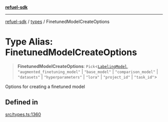 [**refuel-sdk**](../../README.md)

***

[refuel-sdk](../../modules.md) / [types](../README.md) / FinetunedModelCreateOptions

# Type Alias: FinetunedModelCreateOptions

> **FinetunedModelCreateOptions**: `Pick`\<[`LabelingModel`](../interfaces/LabelingModel.md), `"augmented_finetuning_model"` \| `"base_model"` \| `"comparison_model"` \| `"datasets"` \| `"hyperparameters"` \| `"lora"` \| `"project_id"` \| `"task_id"`\>

Options for creating a finetuned model

## Defined in

[src/types.ts:1360](https://github.com/refuel-ai/refuel-sdk/blob/d0bf0a37e69cf6e99e0c214ac03b050c5c5d48a2/src/types.ts#L1360)
